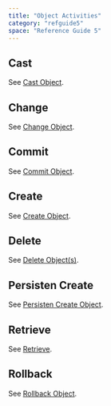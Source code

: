 ```yaml
---
title: "Object Activities"
category: "refguide5"
space: "Reference Guide 5"
---
```



## Cast

See [Cast Object](Cast+Object).

## Change

See [Change Object](Change+Object).

## Commit 

See [Commit Object](Committing+Objects).

## Create

See [Create Object](Create+Object).

## Delete

See [Delete Object(s)](Deleting+Objects).

## Persisten Create

See [Persisten Create Object](Persistent+Create+Object).

## Retrieve

See [Retrieve](Retrieve).

## Rollback

See [Rollback Object](Rollback+Object).